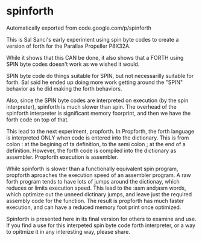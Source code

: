 # spinforth
Automatically exported from code.google.com/p/spinforth

This is Sal Sanci's early experiment using spin byte codes to create a version of forth for the Parallax Propeller P8X32A.

While it shows that this CAN be done, it also shows that a FORTH using SPIN byte codes doesn't work as we wished it would. 

SPIN byte code do things suitable for SPIN, but not necessarilly suitable for forth. 
Sal said he ended up doing more work getting around the "SPIN" behavior as he did making the forth behaviors. 

Also, since the SPIN byte codes are interpreted on execution (by the spin interpreter), spinforth is much slower than spin. 
The overhead of the spinforth interpreter is significant memory foorprint, and then we have the forth code on top of that. 

This lead to the next experiment, propforth. In Propforth, the forth language is interpreted ONLY when code is entered into the dictionary.
This is from colon : at the begining of ta definition, to the semi colon ; at the end of a definition. 
However, the forth code is compiled into the dictionary as assembler.  Propforth execution is assembler.

While spinforth is slower than a functionally equivalent spin program, propforth aproaches the execution speed of an assembler program. 
A raw forth program tends to have lots of jumps around the dictionay, which reduces or limits execution speed. 
This lead to the :asm and;asm words,
which optimize out the unneed dictinary jumps, and leave just the required assembly code for the function. 
The result is propforth has much faster execution, and can have a reduced memory foot print once optimized.

Spinforth is presented here in its final version for others to examine and use.  
If you find a use for this interpeted spin byte code forth interpreter, 
or a way to opitmize it in any interesting way, please share. 

